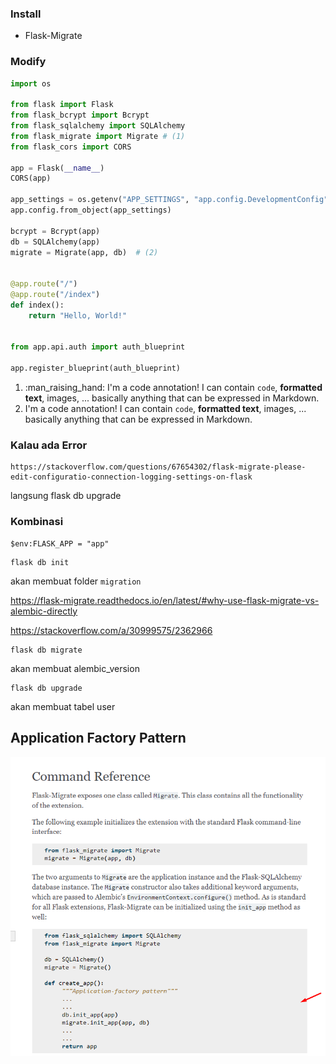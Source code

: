 

### Install

- Flask-Migrate

### Modify

``` python linenums="1" hl_lines="6 17"
import os

from flask import Flask
from flask_bcrypt import Bcrypt
from flask_sqlalchemy import SQLAlchemy
from flask_migrate import Migrate # (1)
from flask_cors import CORS

app = Flask(__name__)
CORS(app)

app_settings = os.getenv("APP_SETTINGS", "app.config.DevelopmentConfig")
app.config.from_object(app_settings)

bcrypt = Bcrypt(app)
db = SQLAlchemy(app)
migrate = Migrate(app, db)  # (2)


@app.route("/")
@app.route("/index")
def index():
    return "Hello, World!"


from app.api.auth import auth_blueprint

app.register_blueprint(auth_blueprint)

```

1.  :man_raising_hand: I'm a code annotation! I can contain `code`, __formatted
    text__, images, ... basically anything that can be expressed in Markdown.
2.  I'm a code annotation! I can contain `code`, __formatted
    text__, images, ... basically anything that can be expressed in Markdown.



### Kalau ada Error

```
https://stackoverflow.com/questions/67654302/flask-migrate-please-edit-configuratio-connection-logging-settings-on-flask
```

langsung flask db upgrade



### Kombinasi


```shell
$env:FLASK_APP = "app"
```



```shell
flask db init
```

akan membuat folder `migration`


https://flask-migrate.readthedocs.io/en/latest/#why-use-flask-migrate-vs-alembic-directly

https://stackoverflow.com/a/30999575/2362966

```shell
flask db migrate
```

akan membuat alembic_version

```shell
flask db upgrade
```

akan membuat tabel user



## Application Factory Pattern

![Image](img/2021-11-24-12-11-18.png)